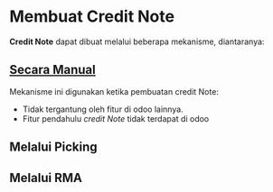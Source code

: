# Membuat Credit Note

**Credit Note** dapat dibuat melalui beberapa mekanisme, diantaranya:

## [Secara Manual](./membuat-manual.md)

Mekanisme ini digunakan ketika pembuatan credit Note:

* Tidak tergantung oleh fitur di odoo lainnya.
* Fitur pendahulu *credit Note* tidak terdapat di odoo

## Melalui Picking

## Melalui RMA
